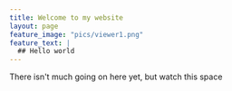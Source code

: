 ```yaml
---
title: Welcome to my website
layout: page
feature_image: "pics/viewer1.png"
feature_text: |
  ## Hello world
---
```


There isn't much going on here yet, but watch this space
